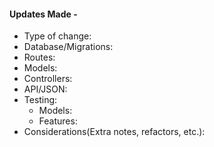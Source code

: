 #### Updates Made -
- Type of change:
- Database/Migrations: 
- Routes:
- Models:
- Controllers:
- API/JSON:
- Testing:
  - Models:
  - Features:
- Considerations(Extra notes, refactors, etc.):
